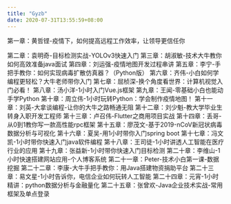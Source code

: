 ```yaml
---
title: "Gyzb"
date: 2020-07-31T13:55:59+08:00
---
```


第一章：黄哲铿-疫情下，如何提高远程工作效率，让领导更信任你



第二章：袁明奇-目标检测实战-YOLOv3快速入门
第三章：胡淑敏-技术大牛教你如何高效准备java面试
第四章：刘运强-疫情地图开发过程串讲
第五章：李宁-手把手教你：如何实现病毒扩散仿真器？（Python版）
第六章：齐伟-小白如何学编程更轻松？大牛老师带你入门
第七章：屈桢深-换个角度看世界：计算机视觉入门必看！
第八章：汤小洋-1小时入门Vue.js框架
第九章：王闻-零基础小白也能动手学Python
第十章：周立伟-1小时玩转Python：学会制作疫情地图！
第十一章：刘英-大拿谈编程-让你的大牛之路畅通无阻
第十二章：刘少魁-教大学毕业生转身入职开发工程师
第十三章：卢召伟-Flutter之商用项目实战
第十四章：丢哥-从0到1教你写一款高性能rpc框架
第十五章：廖茂文-基于2019-nCoV新冠状病毒数据分析与可视化
第十六章：夏吴-用1小时带你入门spring boot
第十七章：冯文凯-1小时带你快速入门java软件编程
第十八章：王司徒-1小时讲透人工智能在医疗行业的应用
第十九章：张益新-1小时带你快速入门目标检测
第二十章：李维山-1小时快速搭建网站应用-个人博客系统
第二十一章：Peter-技术小白第一课-数据挖掘
第二十二章：李康-大牛手把手教你：用Java搭建物资捐助平台
第二十三章：易文星-1小时告诉你，电信企业如何玩转人工智能
第二十四章：元宵-1小时精讲：python数据分析与金融量化
第二十五章：张曾欢-Java企业技术实战-常用框架及单点登录